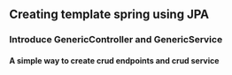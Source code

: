 ## Creating template spring using JPA
### Introduce GenericController and GenericService 
#### A simple way to create crud endpoints and crud service
